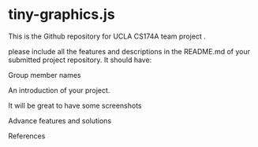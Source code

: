 # tiny-graphics.js

This is the Github repository for UCLA CS174A team project .

please include all the features and descriptions in the README.md of your submitted project repository. It should have:

Group member names

An introduction of your project. 

It will be great to have some screenshots

Advance features and solutions

References